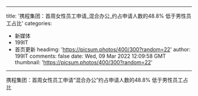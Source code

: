 
---
title: '携程集团：首周女性员工申请_混合办公_约占申请人数的48.8%  低于男性员工占比'
categories: 
 - 新媒体
 - 199IT
 - 首页更新
headimg: 'https://picsum.photos/400/300?random=22'
author: 199IT
comments: false
date: Wed, 09 Mar 2022 12:09:58 GMT
thumbnail: 'https://picsum.photos/400/300?random=22'
---

<div>   
携程集团：首周女性员工申请“混合办公”约占申请人数的48.8%  低于男性员工占比  
</div>
            